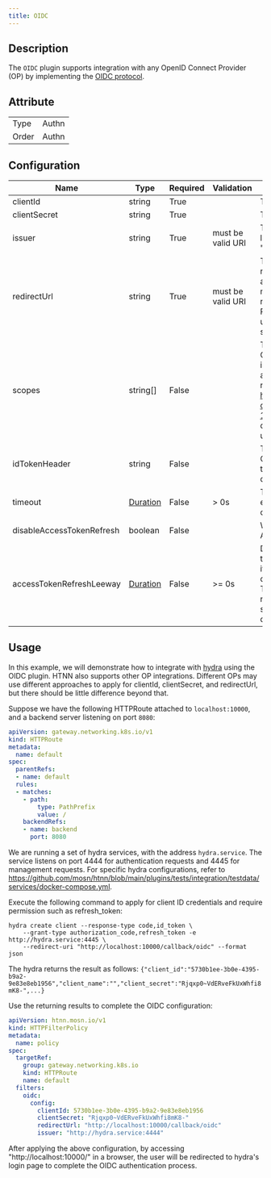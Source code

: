 ```yaml
---
title: OIDC
---
```


## Description

The `OIDC` plugin supports integration with any OpenID Connect Provider (OP) by implementing the [OIDC protocol](https://openid.net/developers/how-connect-works/).

## Attribute

|       |         |
|-------|---------|
| Type  | Authn   |
| Order | Authn   |

## Configuration

| Name                      | Type                            | Required | Validation        | Description                                                                                                                                                                                                                                 |
|---------------------------|---------------------------------|----------|-------------------|---------------------------------------------------------------------------------------------------------------------------------------------------------------------------------------------------------------------------------------------|
| clientId                  | string                          | True     |                   | The client ID.                                                                                                                                                                                                                              |
| clientSecret              | string                          | True     |                   | The client secret.                                                                                                                                                                                                                          |
| issuer                    | string                          | True     | must be valid URI | The URI of the OIDC Provider, like "https://accounts.google.com".                                                                                                                                                                           |
| redirectUrl               | string                          | True     | must be valid URI | The URL where the user is redirected during OIDC authentication. This URL must meet two criteria: 1. Previously registered with the OIDC Provider. 2. This URL and the user-visited URL must use the same OIDC plugin configuration.        |
| scopes                    | string[]                        | False    |                   | This parameter can request the OIDC Provider to return more information about the authenticated user. For specifics, refer to https://openid.net/specs/openid-connect-core-1_0.html#ScopeClaims and the documentation of the provider used. |
| idTokenHeader             | string                          | False    |                   | The ID Token returned by the OIDC Provider will be passed to the upstream via this header. The default is `X-ID-Token`.                                                                                                                     |
| timeout                   | [Duration](../../type#duration) | False    | > 0s              | The timeout duration. For example, `10s` indicates a timeout of 10 seconds. The default is 3s.                                                                                                                                              |
| disableAccessTokenRefresh | boolean                         | False    |                   | Whether to disable automatic Access Token refresh.                                                                                                                                                                                          |
| accessTokenRefreshLeeway  | [Duration](../../type#duration) | False    | >= 0s             | Decides how much earlier a token is considered expired than its actual expiration time when determining the need for refresh. This is used to avoid auto-refresh failures due to client-server time mismatches. The default is 10 seconds.  |

## Usage

In this example, we will demonstrate how to integrate with [hydra](https://github.com/ory/hydra) using the OIDC plugin. HTNN also supports other OP integrations. Different OPs may use different approaches to apply for clientId, clientSecret, and redirectUrl, but there should be little difference beyond that.

Suppose we have the following HTTPRoute attached to `localhost:10000`, and a backend server listening on port `8080`:

```yaml
apiVersion: gateway.networking.k8s.io/v1
kind: HTTPRoute
metadata:
  name: default
spec:
  parentRefs:
  - name: default
  rules:
  - matches:
    - path:
        type: PathPrefix
        value: /
    backendRefs:
    - name: backend
      port: 8080
```

We are running a set of hydra services, with the address `hydra.service`. The service listens on port 4444 for authentication requests and 4445 for management requests. For specific hydra configurations, refer to https://github.com/mosn/htnn/blob/main/plugins/tests/integration/testdata/services/docker-compose.yml.

Execute the following command to apply for client ID credentials and require permission such as refresh_token:

```shell
hydra create client --response-type code,id_token \
    --grant-type authorization_code,refresh_token -e http://hydra.service:4445 \
    --redirect-uri "http://localhost:10000/callback/oidc" --format json
```

The hydra returns the result as follows: `{"client_id":"5730b1ee-3b0e-4395-b9a2-9e83e8eb1956","client_name":"","client_secret":"Rjqxp0~VdERveFkUxWhfi8mK8-",...}`

Use the returning results to complete the OIDC configuration:

```yaml
apiVersion: htnn.mosn.io/v1
kind: HTTPFilterPolicy
metadata:
  name: policy
spec:
  targetRef:
    group: gateway.networking.k8s.io
    kind: HTTPRoute
    name: default
  filters:
    oidc:
      config:
        clientId: 5730b1ee-3b0e-4395-b9a2-9e83e8eb1956
        clientSecret: "Rjqxp0~VdERveFkUxWhfi8mK8-"
        redirectUrl: "http://localhost:10000/callback/oidc"
        issuer: "http://hydra.service:4444"
```

After applying the above configuration, by accessing "http://localhost:10000/" in a browser, the user will be redirected to hydra's login page to complete the OIDC authentication process.
